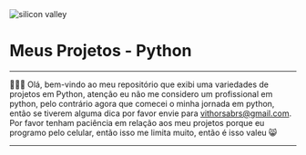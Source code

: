 <div style="align-items:center;">
  <div class="wallpaperImage">
    <img src="https://images8.alphacoders.com/576/576872.jpg" alt="silicon valley">
    <br/>
  </div>
  <div class="title">
    <h1><a style="text-decoration:none;" href="https://github.com/Devithor/myProjectsPython">Meus Projetos</a> - Python</h1>
  </div>
  <div class="container">
    <hr/>
    <p>🧑‍💻👋 Olá, bem-vindo ao meu repositório que exibi uma variedades de projetos em Python, atenção eu não me considero um profissional em python, pelo contrário agora que comecei o minha jornada em python, então se tiverem alguma dica por favor envie para <a href="mailton:vithorsabrs@gmail.com">vithorsabrs@gmail.com</a>. Por favor tenham paciência em relação aos meu projetos porque eu programo pelo celular, então isso me limita muito, então é isso valeu 😸</p>
      <hr/>
  </div>
</div>
